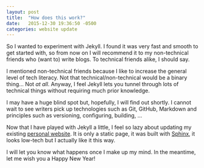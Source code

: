 ```yaml
---
layout: post
title:  "How does this work?"
date:   2015-12-30 19:36:50 -0500
categories: website update
---
```

So I wanted to experiment with Jekyll. I found it was very fast and smooth to
get started with, so from now on I will recommend it to my non-technical
friends who (want to) write blogs. To technical friends alike, I should say.

I mentioned non-technical friends because I like to increase the general level
of tech literacy. Not that technical/non-technical would be a binary thing...
Not *at all*. Anyway, I feel Jekyll lets you tunnel through lots of technical
things without requiring much prior knowledge.

I may have a huge blind spot but, hopefully, I will find out shortly. I cannot
wait to see writers pick up technologies such as Git, GitHub, Markdown and
principles such as versioning, configuring, building, ...

Now that I have played with Jekyll a little, I feel so lazy about updating my
existing [personal website](https://marianne-corvellec.appspot.com/). It is
only a static page, it was built with [Sphinx](http://sphinx-doc.org/), it
looks low-tech but I actually like it this way.

I will let you know what happens once I make up my mind. In the meantime, let
me wish you a Happy New Year!
